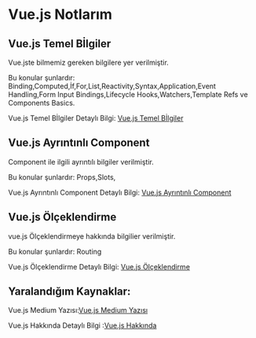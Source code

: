 # Vue.js Notlarım

## Vue.js Temel Bİlgiler
Vue.jste bilmemiz gereken bilgilere yer verilmiştir.

Bu konular şunlardır: Binding,Computed,İf,For,List,Reactivity,Syntax,Application,Event Handling,Form Input Bindings,Lifecycle Hooks,Watchers,Template Refs ve Components Basics.    

 Vue.js Temel Bİlgiler Detaylı Bilgi: [Vue.js Temel Bİlgiler](https://github.com/kaankaltakkiran/Linux_notlarim/tree/main/vue.js_notlar%C4%B1m/temel_bilgiler)

 ## Vue.js Ayrıntınlı Component
 Component ile ilgili ayrıntılı bilgiler verilmiştir.

Bu konular şunlardır: Props,Slots,

 Vue.js Ayrıntınlı Component Detaylı Bilgi: [ Vue.js Ayrıntınlı Component](https://github.com/kaankaltakkiran/Linux_notlarim/tree/main/vue.js_notlar%C4%B1m/ayr%C4%B1nt%C4%B1l%C4%B1_components)

  ## Vue.js Ölçeklendirme 
 vue.js Ölçeklendirmeye hakkında bilgilier verilmiştir.

Bu konular şunlardır: Routing

 Vue.js Ölçeklendirme  Detaylı Bilgi: [ Vue.js Ölçeklendirme ](https://github.com/kaankaltakkiran/Linux_notlarim/tree/main/vue.js_notlar%C4%B1m/%C3%B6l%C3%A7eklendirme)

 
## Yaralandığım Kaynaklar:

 Vue.js  Medium Yazısı:[Vue.js Medium Yazısı ](https://medium.com/kocsistem/vue-js-t%C3%BCrk%C3%A7e-kaynak-cbb1d0d73490)

 Vue.js Hakkında Detaylı Bilgi :[Vue.js  Hakkında ](https://vuejs.org/)

